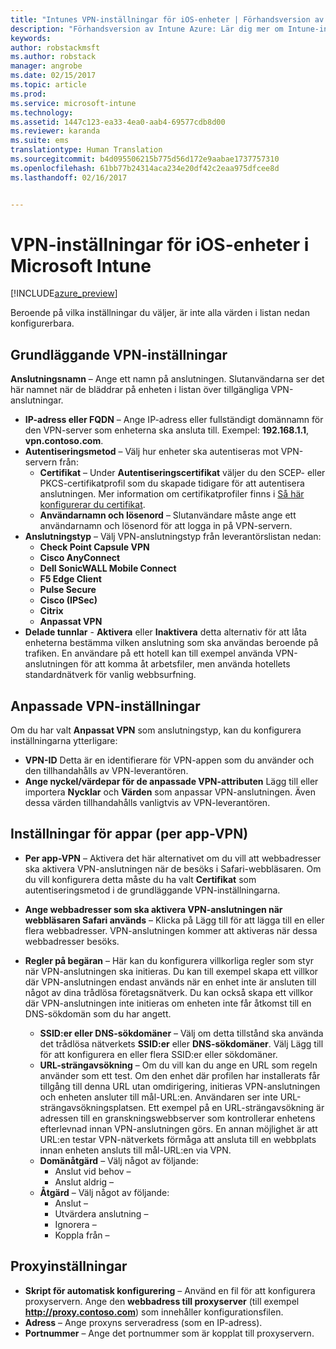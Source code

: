 ```yaml
---
title: "Intunes VPN-inställningar för iOS-enheter | Förhandsversion av Intune Azure | Microsoft Docs"
description: "Förhandsversion av Intune Azure: Lär dig mer om Intune-inställningar som du kan använda för att konfigurera VPN-anslutningar på iOS-enheter."
keywords: 
author: robstackmsft
ms.author: robstack
manager: angrobe
ms.date: 02/15/2017
ms.topic: article
ms.prod: 
ms.service: microsoft-intune
ms.technology: 
ms.assetid: 1447c123-ea33-4ea0-aab4-69577cdb8d00
ms.reviewer: karanda
ms.suite: ems
translationtype: Human Translation
ms.sourcegitcommit: b4d095506215b775d56d172e9aabae1737757310
ms.openlocfilehash: 61bb77b24314aca234e20df42c2eaa975dfcee8d
ms.lasthandoff: 02/16/2017


---
```


# <a name="vpn-settings-for-ios-devices-in-microsoft-intune"></a>VPN-inställningar för iOS-enheter i Microsoft Intune

[!INCLUDE[azure_preview](../includes/azure_preview.md)]

Beroende på vilka inställningar du väljer, är inte alla värden i listan nedan konfigurerbara.

## <a name="base-vpn-settings"></a>Grundläggande VPN-inställningar


**Anslutningsnamn** – Ange ett namn på anslutningen. Slutanvändarna ser det här namnet när de bläddrar på enheten i listan över tillgängliga VPN-anslutningar.
- **IP-adress eller FQDN** – Ange IP-adress eller fullständigt domännamn för den VPN-server som enheterna ska ansluta till. Exempel: **192.168.1.1**, **vpn.contoso.com**.
- **Autentiseringsmetod** – Välj hur enheter ska autentiseras mot VPN-servern från:
    - **Certifikat** – Under **Autentiseringscertifikat** väljer du den SCEP- eller PKCS-certifikatprofil som du skapade tidigare för att autentisera anslutningen. Mer information om certifikatprofiler finns i [Så här konfigurerar du certifikat](how-to-configure-certificates.md).
    - **Användarnamn och lösenord** – Slutanvändare måste ange ett användarnamn och lösenord för att logga in på VPN-servern.
- **Anslutningstyp** – Välj VPN-anslutningstyp från leverantörslistan nedan:
    - **Check Point Capsule VPN**
    - **Cisco AnyConnect**
    - **Dell SonicWALL Mobile Connect**
    - **F5 Edge Client**
    - **Pulse Secure**
    - **Cisco (IPSec)**
    - **Citrix**
    - **Anpassat VPN**
- **Delade tunnlar** - **Aktivera** eller **Inaktivera** detta alternativ för att låta enheterna bestämma vilken anslutning som ska användas beroende på trafiken. En användare på ett hotell kan till exempel använda VPN-anslutningen för att komma åt arbetsfiler, men använda hotellets standardnätverk för vanlig webbsurfning.


## <a name="custom-vpn-settings"></a>Anpassade VPN-inställningar

Om du har valt **Anpassat VPN** som anslutningstyp, kan du konfigurera inställningarna ytterligare:

- **VPN-ID** Detta är en identifierare för VPN-appen som du använder och den tillhandahålls av VPN-leverantören.
- **Ange nyckel/värdepar för de anpassade VPN-attributen** Lägg till eller importera **Nycklar** och **Värden** som anpassar VPN-anslutningen. Även dessa värden tillhandahålls vanligtvis av VPN-leverantören.

## <a name="apps-per-app-vpn-settings"></a>Inställningar för appar (per app-VPN)

- **Per app-VPN** – Aktivera det här alternativet om du vill att webbadresser ska aktivera VPN-anslutningen när de besöks i Safari-webbläsaren. Om du vill konfigurera detta måste du ha valt **Certifikat** som autentiseringsmetod i de grundläggande VPN-inställningarna.
- **Ange webbadresser som ska aktivera VPN-anslutningen när webbläsaren Safari används** – Klicka på Lägg till för att lägga till en eller flera webbadresser. VPN-anslutningen kommer att aktiveras när dessa webbadresser besöks.

- **Regler på begäran** – Här kan du konfigurera villkorliga regler som styr när VPN-anslutningen ska initieras. Du kan till exempel skapa ett villkor där VPN-anslutningen endast används när en enhet inte är ansluten till något av dina trådlösa företagsnätverk. Du kan också skapa ett villkor där VPN-anslutningen inte initieras om enheten inte får åtkomst till en DNS-sökdomän som du har angett.

    - **SSID:er eller DNS-sökdomäner** – Välj om detta tillstånd ska använda det trådlösa nätverkets **SSID:er** eller **DNS-sökdomäner**. Välj Lägg till för att konfigurera en eller flera SSID:er eller sökdomäner.
    - **URL-strängavsökning** – Om du vill kan du ange en URL som regeln använder som ett test. Om den enhet där profilen har installerats får tillgång till denna URL utan omdirigering, initieras VPN-anslutningen och enheten ansluter till mål-URL:en. Användaren ser inte URL-strängavsökningsplatsen. Ett exempel på en URL-strängavsökning är adressen till en granskningswebbserver som kontrollerar enhetens efterlevnad innan VPN-anslutningen görs. En annan möjlighet är att URL:en testar VPN-nätverkets förmåga att ansluta till en webbplats innan enheten ansluts till mål-URL:en via VPN.
    - **Domänåtgärd** – Välj något av följande:
        - Anslut vid behov – 
        - Anslut aldrig – 
    - **Åtgärd** – Välj något av följande:
        - Anslut – 
        - Utvärdera anslutning – 
        - Ignorera – 
        - Koppla från – 


## <a name="proxy-settings"></a>Proxyinställningar

- **Skript för automatisk konfigurering** – Använd en fil för att konfigurera proxyservern. Ange den **webbadress till proxyserver** (till exempel **http://proxy.contoso.com**) som innehåller konfigurationsfilen.
- **Adress** – Ange proxyns serveradress (som en IP-adress).
- **Portnummer** – Ange det portnummer som är kopplat till proxyservern.

